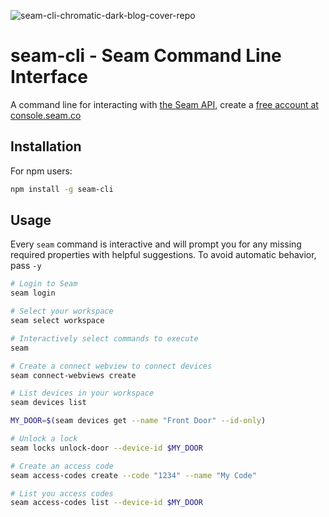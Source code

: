 ![seam-cli-chromatic-dark-blog-cover-repo](https://github.com/seamapi/seam-cli/assets/852751/e63bbaaa-d8a9-4417-ac69-d21b172e6de6)

# seam-cli - Seam Command Line Interface

A command line for interacting with [the Seam API](https://seam.co), create a [free account at console.seam.co](https://console.seam.co)

## Installation

For npm users:

```bash
npm install -g seam-cli
```

## Usage

Every `seam` command is interactive and will prompt you for any missing
required properties with helpful suggestions. To avoid automatic behavior,
pass `-y`

```bash
# Login to Seam
seam login

# Select your workspace
seam select workspace

# Interactively select commands to execute
seam

# Create a connect webview to connect devices
seam connect-webviews create

# List devices in your workspace
seam devices list

MY_DOOR=$(seam devices get --name "Front Door" --id-only)

# Unlock a lock
seam locks unlock-door --device-id $MY_DOOR

# Create an access code
seam access-codes create --code "1234" --name "My Code"

# List you access codes
seam access-codes list --device-id $MY_DOOR
```
